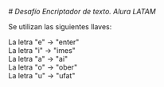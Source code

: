<em> # Desafío Encriptador de texto. Alura LATAM </em>
<p>Se utilizan las siguientes llaves:

La letra "e" -> "enter"<br>
La letra "i" -> "imes"<br>
La letra "a" -> "ai"<br>
La letra "o" -> "ober"<br>
La letra "u" -> "ufat"<br>
</p>
